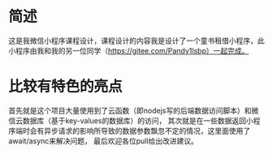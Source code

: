 # 简述
这是我微信小程序课程设计，课程设计的内容我是设计了一个童书租借小程序，此小程序由我和我的另一位同学（https://gitee.com/Pandy1lsbp）一起完成。

# 比较有特色的亮点
首先就是这个项目大量使用到了云函数（即nodejs写的后端数据访问脚本）和微信云数据库（基于key-values的数据库）的访问，
其次就是在一些数据返回小程序端时会有异步请求的影响所导致的数据参数飘忽不定的情况，这里面使用了await/async来解决问题，
最后欢迎各位pull给出改进建议。
